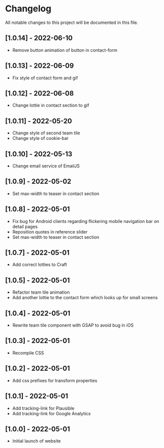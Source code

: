 # Changelog
All notable changes to this project will be documented in this file.


## [1.0.14] - 2022-06-10
- Remove button animation of button in contact-form

## [1.0.13] - 2022-06-09
- Fix style of contact form and gif
	
## [1.0.12] - 2022-06-08
- Change lottie in contact section to gif
	
## [1.0.11] - 2022-05-20
- Change style of second team tile
- Change style of cookie-bar

## [1.0.10] - 2022-05-13
- Change email service of EmailJS

## [1.0.9] - 2022-05-02
- Set max-width to teaser in contact section

## [1.0.8] - 2022-05-01
- Fix bug for Android clients regarding flickering mobile navigation bar on detail pages
- Reposition quotes in reference slider
- Set max-width to teaser in contact section

## [1.0.7] - 2022-05-01
- Add correct lotties to Craft

## [1.0.5] - 2022-05-01
- Refactor team tile animation 
- Add another lottie to the contact form which looks up for small screens

## [1.0.4] - 2022-05-01
- Rewrite team tile component with GSAP to avoid bug in iOS 

## [1.0.3] - 2022-05-01
- Recompile CSS

## [1.0.2] - 2022-05-01
- Add css prefixes for transform properties

## [1.0.1] - 2022-05-01
- Add tracking-link for Plausible
- Add tracking-link for Google Analytics

## [1.0.0] - 2022-05-01
- Initial launch of website
